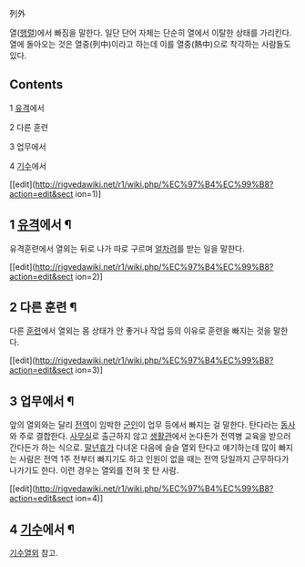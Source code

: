列外

열([행렬](%ED%96%89%EB%A0%AC.md))에서 빠짐을 말한다. 일단 단어 자체는 단순히 열에서 이탈한 상태를 가리킨다.
열에 돌아오는 것은 열중(列中)이라고 하는데 이를 열중(熱中)으로 착각하는 사람들도 있다.

## Contents

    

1 [유격](%EC%9C%A0%EA%B2%A9.md)에서

2 다른 훈련

3 업무에서

4 [기수](%EA%B8%B0%EC%88%98.md)에서

[[edit](http://rigvedawiki.net/r1/wiki.php/%EC%97%B4%EC%99%B8?action=edit&sect
ion=1)]

## 1 [유격](%EC%9C%A0%EA%B2%A9.md)에서 ¶

유격훈련에서 열외는 뒤로 나가 따로 구르며 [얼차려](%EC%96%BC%EC%B0%A8%EB%A0%A4.md)를 받는 일을 말한다.

[[edit](http://rigvedawiki.net/r1/wiki.php/%EC%97%B4%EC%99%B8?action=edit&sect
ion=2)]

## 2 다른 훈련 ¶

다른 [훈련](%ED%9B%88%EB%A0%A8.md)에서 열외는 몸 상태가 안 좋거나 작업 등의 이유로 훈련을 빠지는 것을 말한다.

[[edit](http://rigvedawiki.net/r1/wiki.php/%EC%97%B4%EC%99%B8?action=edit&sect
ion=3)]

## 3 업무에서 ¶

앞의 열외와는 달리 [전역](%EC%A0%84%EC%97%AD.md)이 임박한 [군인](%EA%B5%B0%EC%9D%B8.md)이
업무 등에서 빠지는 걸 말한다. 탄다라는 [동사](%EB%8F%99%EC%82%AC.md)와 주로 결합한다.
[사무실](%EC%82%AC%EB%AC%B4%EC%8B%A4.md)로 출근하지 않고
[생활관](%EC%83%9D%ED%99%9C%EA%B4%80.md)에서 논다든가 전역병 교육을 받으러 간다든가 하는 식으로.
[말년](%EB%A7%90%EB%85%84.md)[휴가](%ED%9C%B4%EA%B0%80.md) 다녀온 다음에 슬슬 열외 탄다고
얘기하는데 많이 빠지는 사람은 전역 1주 전부터 빠지기도 하고 인원이 없을 때는 전역 당일까지 근무하다가 나가기도 한다. 이런 경우는 열외를
전혀 못 탄 사람.

[[edit](http://rigvedawiki.net/r1/wiki.php/%EC%97%B4%EC%99%B8?action=edit&sect
ion=4)]

## 4 [기수](%EA%B8%B0%EC%88%98.md)에서 ¶

[기수열외](%EA%B8%B0%EC%88%98%EC%97%B4%EC%99%B8.md) 참고.

